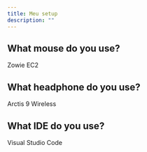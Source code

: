 ```yaml
---
title: Meu setup
description: ""
---
```


## What mouse do you use?

Zowie EC2 

## What headphone do you use?

Arctis 9 Wireless

## What IDE do you use?

Visual Studio Code
